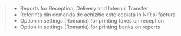 >   - Reports for Reception, Delivery and Internal Transfer
>   - Referinta din comanda de achizitie este copiata in NIR si factura
>   - Option in settings (Romania) for printing taxes on reception
>   - Option in settings (Romania) for printing banks on reports
